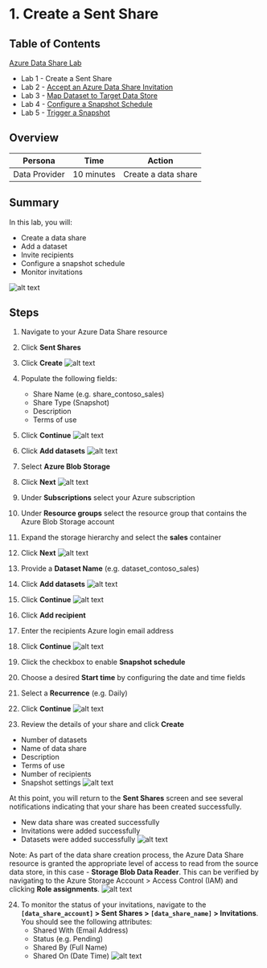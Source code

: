 # 1. Create a Sent Share

## Table of Contents
[Azure Data Share Lab](../README.md)
* Lab 1 - Create a Sent Share
* Lab 2 - [Accept an Azure Data Share Invitation](../labs/02_accept_invitation.md)
* Lab 3 - [Map Dataset to Target Data Store](../labs/03_configure_dataset.md)
* Lab 4 - [Configure a Snapshot Schedule](../labs/04_configure_snapshot.md)
* Lab 5 - [Trigger a Snapshot](../labs/05_trigger_snapshot.md)

## Overview
| Persona | Time | Action |
| -----  | ----- | ----- |
| Data Provider | 10 minutes | Create a data share |

## Summary
In this lab, you will:
* Create a data share
* Add a dataset
* Invite recipients
* Configure a snapshot schedule
* Monitor invitations

![alt text](../images/azure_data_share_data_provider.png "Azure Data Share - Data Provider")

## Steps

1. Navigate to your Azure Data Share resource
2. Click **Sent Shares**
3. Click **Create**
![alt text](../images/azure_data_share_sent_share_create.png "Azure Data Share - Create Sent Share")

4. Populate the following fields:
    * Share Name (e.g. share_contoso_sales)
    * Share Type (Snapshot)
    * Description
    * Terms of use

5. Click **Continue**
![alt text](../images/azure_data_share_sent_share_details.png "Azure Data Share - Share Details")

6. Click **Add datasets**
![alt text](../images/azure_data_share_sent_share_add_dataset.png "Azure Data Share - Add Datasets")

7. Select **Azure Blob Storage**
8. Click **Next**
![alt text](../images/azure_data_share_sent_share_dataset_type.png "Azure Data Share - Dataset Type")

9. Under **Subscriptions** select your Azure subscription
10. Under **Resource groups** select the resource group that contains the Azure Blob Storage account
11. Expand the storage hierarchy and select the **sales** container
12. Click **Next**
![alt text](../images/azure_data_share_sent_share_blob_storage.png "Azure Data Share - Azure Blob Storage (Configure)")

13. Provide a **Dataset Name** (e.g. dataset_contoso_sales)
14. Click **Add datasets**
![alt text](../images/azure_data_share_sent_share_add_storage.png "Azure Data Share - Azure Blob Storage (Dataset Name)")

15. Click **Continue**
![alt text](../images/azure_data_share_sent_share_datasets.png "Azure Data Share - Datasets")

16. Click **Add recipient**
17. Enter the recipients Azure login email address
18. Click **Continue**
![alt text](../images/azure_data_share_sent_share_recipient.png "Azure Data Share - Recipients")

19. Click the checkbox to enable **Snapshot schedule**
20. Choose a desired **Start time** by configuring the date and time fields
21. Select a **Recurrence** (e.g. Daily)
22. Click **Continue**
![alt text](../images/azure_data_share_sent_share_snapshot.png "Azure Data Share - Snapshot Settings")

23. Review the details of your share and click **Create**
- Number of datasets
- Name of data share
- Description
- Terms of use
- Number of recipients
- Snapshot settings
![alt text](../images/azure_data_share_sent_share_review.png "Azure Data Share - Review and Create")

At this point, you will return to the **Sent Shares** screen and see several notifications indicating that your share has been created successfully.
* New data share was created successfully
* Invitations were added successfully
* Datasets were added successfully
![alt text](../images/azure_data_share_sent_share_success.png "Azure Data Share - Notifications")

Note: As part of the data share creation process, the Azure Data Share resource is granted the appropriate level of access to read from the source data store, in this case - **Storage Blob Data Reader**. This can be verified by navigating to the Azure Storage Account > Access Control (IAM) and clicking **Role assignments**.
![alt text](../images/azure_data_share_sent_share_role_assignment.png "Azure Data Share - Storage Blob Data Reader")

24. To monitor the status of your invitations, navigate to the **`[data_share_account]` > Sent Shares > `[data_share_name]` > Invitations**. You should see the following attributes:  
    * Shared With (Email Address)
    * Status (e.g. Pending)
    * Shared By (Full Name)
    * Shared On (Date Time)
![alt text](../images/azure_data_share_sent_share_invitations.png "Azure Data Share - Monitor Invitations")